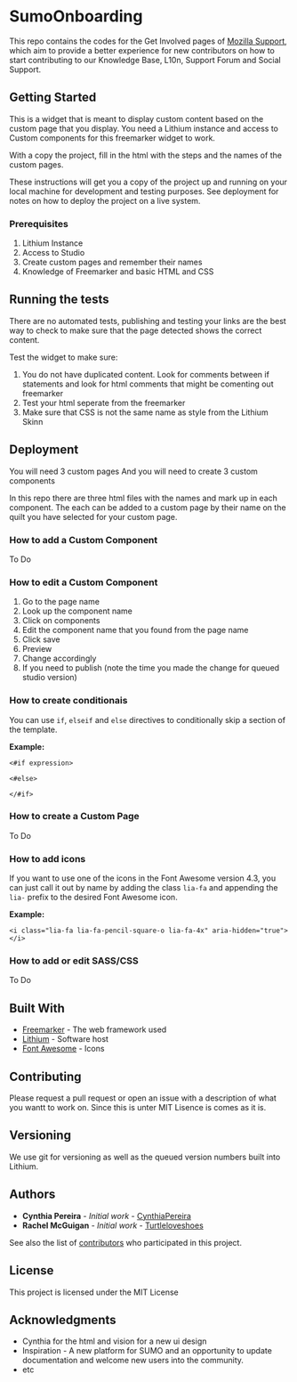 # SumoOnboarding

This repo contains the codes for the Get Involved pages of [Mozilla Support](https://support.mozilla.org), which aim to provide a better experience for new contributors on how to start contributing to our Knowledge Base, L10n, Support Forum and Social Support.

## Getting Started

This is a widget that is meant to display custom content based on the custom page that you display. You need a Lithium instance and access to Custom components for this freemarker widget to work. 

With a copy the project, fill in the html with the steps and the names of the custom pages. 

These instructions will get you a copy of the project up and running on your local machine for development and testing purposes. See deployment for notes on how to deploy the project on a live system.

### Prerequisites

1. Lithium Instance
1. Access to Studio
1. Create custom pages and remember their names
1. Knowledge of Freemarker and basic HTML and CSS

## Running the tests

There are no automated tests, publishing and testing your links are the best way to check to make sure that the page detected shows the correct content. 

Test the widget to make sure: 

1. You do not have duplicated content. Look for comments between if statements and look for html comments that might be comenting out freemarker
2. Test your html seperate from the freemarker 
3. Make sure that CSS is not the same name as style from the Lithium Skinn

## Deployment

You will need 3 custom pages
And you will need to create 3 custom components

In this repo there are three html files with the names and mark up in each component. The each can be added to a custom page by their name on the quilt you have selected for your custom page. 

### How to add a Custom Component

To Do

### How to edit a Custom Component

1. Go to the page name
1. Look up the component name
1. Click on components
1. Edit the component name that you found from the page name
1. Click save
1. Preview 
1. Change accordingly 
1. If you need to publish (note the time you made the change for queued studio version)

### How to create conditionais

You can use `if`, `elseif` and `else` directives to conditionally skip a section of the template.

**Example:**
```
<#if expression>

<#else>

</#if>
```

### How to create a Custom Page

To Do

### How to add icons

If you want to use one of the icons in the Font Awesome version 4.3, you can just call it out by name by adding the class `lia-fa` and appending the `lia-` prefix to the desired Font Awesome icon.

**Example:**
```
<i class="lia-fa lia-fa-pencil-square-o lia-fa-4x" aria-hidden="true"></i>

```

### How to add or edit SASS/CSS 

To Do

## Built With

* [Freemarker](https://freemarker.org/) - The web framework used
* [Lithium](https://www.lithium.com/) - Software host
* [Font Awesome](http://fontawesome.io/icons/) - Icons

## Contributing

Please request a pull request or open an issue with a description of what you wantt to work on. Since this is unter MIT Lisence is comes as it is.

## Versioning

We use git for versioning as well as the queued version numbers built into Lithium. 

## Authors

* **Cynthia Pereira** - *Initial work* - [CynthiaPereira](https://github.com/cynthiapereira)
* **Rachel McGuigan** - *Initial work* - [Turtleloveshoes](https://github.com/turtleloveshoes)


See also the list of [contributors](https://github.com/turltleloveshoes/SumoOnboarding/contributors) who participated in this project.

## License

This project is licensed under the MIT License 

## Acknowledgments

* Cynthia for the html and vision for a new ui design 
* Inspiration - A new platform for SUMO and an opportunity to update documentation and welcome new users into the community. 
* etc